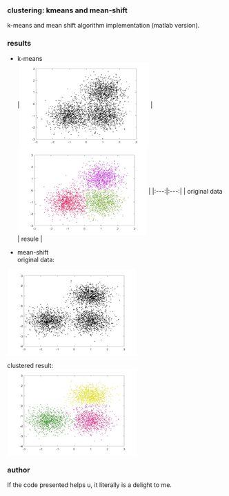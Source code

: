 ### clustering: kmeans and mean-shift
k-means and mean shift algorithm implementation (matlab version).  

### results

- k-means  
|<img src="https://github.com/gg-z/clustering_kmeans_mean_shift/blob/master/res_img/k-means_points_ori.jpg" width = "300" height = "200" alt="original_data" align=center /> |<img src="https://github.com/gg-z/clustering_kmeans_mean_shift/blob/master/res_img/k-means_partitioned.jpg" width = "300" height = "200" alt="result" align=center /> |
|:---:|:---:|
| original data | resule | 



- mean-shift  
original data:  
 <img src="https://github.com/gg-z/clustering_kmeans_mean_shift/blob/master/res_img/mean-shift_orig.jpg" width = "300" height = "200" alt="original_data" align=center />


clustered result:  
 <img src="https://github.com/gg-z/clustering_kmeans_mean_shift/blob/master/res_img/mean-shift_final_results.jpg" width = "300" height = "200" alt="result" align=center />

### author
If the code presented helps u, it literally is a delight to me.

